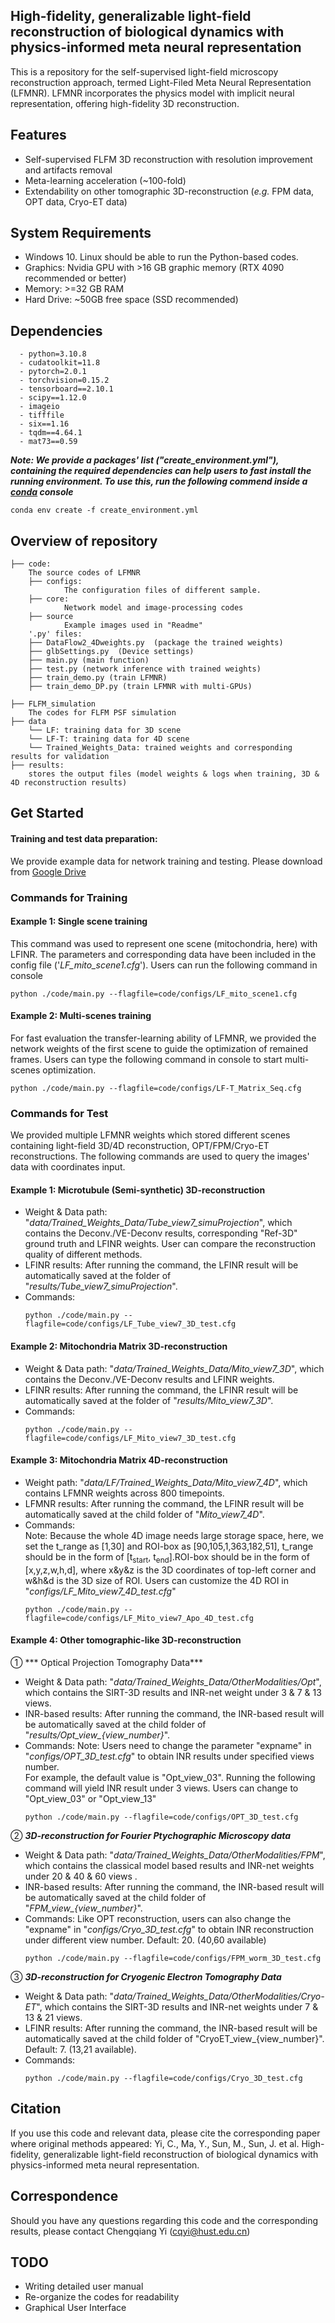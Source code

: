 

## High-fidelity, generalizable light-field reconstruction of biological dynamics with physics-informed meta neural representation


This is a repository for the self-supervised light-field microscopy reconstruction approach, termed Light-Filed Meta Neural Representation (LFMNR).
LFMNR incorporates the physics model with implicit neural representation, offering high-fidelity 3D reconstruction.

## Features 
* Self-supervised FLFM 3D reconstruction with resolution improvement and artifacts removal
* Meta-learning acceleration (~100-fold)
* Extendability on other tomographic 3D-reconstruction (*e.g.* FPM data, OPT data, Cryo-ET data)

## System Requirements
- Windows 10. Linux should be able to run the Python-based codes.
- Graphics: Nvidia GPU with >16 GB graphic memory (RTX 4090 recommended or better)
- Memory: >=32 GB RAM 
- Hard Drive: ~50GB free space (SSD recommended)

## Dependencies
```
  - python=3.10.8
  - cudatoolkit=11.8
  - pytorch=2.0.1
  - torchvision=0.15.2
  - tensorboard==2.10.1
  - scipy==1.12.0
  - imageio
  - tifffile
  - six==1.16
  - tqdm==4.64.1
  - mat73==0.59
```

***Note: We provide a packages' list ("create_environment.yml"), containing the required dependencies can help users to fast install the running environment.
To use this, run the following commend inside a [conda](https://docs.conda.io/en/latest/) console***
  ```
  conda env create -f create_environment.yml
  ```

## Overview of repository
```
├── code:
    The source codes of LFMNR 
    ├── configs:
            The configuration files of different sample.
    ├── core: 
            Network model and image-processing codes
    ├── source 
            Example images used in "Readme"
    '.py' files:
    ├── DataFlow2_4Dweights.py  (package the trained weights)
    ├── glbSettings.py  (Device settings)
    ├── main.py (main function)
    ├── test.py (network inference with trained weights)
    ├── train_demo.py (train LFMNR)
    ├── train_demo_DP.py (train LFMNR with multi-GPUs)
    
├── FLFM_simulation
    The codes for FLFM PSF simulation
├── data
    └── LF: training data for 3D scene
    └── LF-T: training data for 4D scene
    └── Trained_Weights_Data: trained weights and corresponding results for validation
├── results: 
    stores the output files (model weights & logs when training, 3D & 4D reconstruction results)
```

## Get Started 
#### Training and test data preparation: ####
We provide example data for network training and testing. Please download from [Google Drive](https://drive.google.com/drive/folders/1mcP4AzC2waJfwcpjPuQ1vObnjq_mm9aq?usp=sharing)

### Commands for Training

#### Example 1: Single scene training
This command was used to represent one scene (mitochondria, here) with LFINR. The parameters and corresponding data have been included in the config file ('*LF_mito_scene1.cfg*').
 Users can run the following command in console
  ```
  python ./code/main.py --flagfile=code/configs/LF_mito_scene1.cfg
  ```
  #### Example 2: Multi-scenes training
  For fast evaluation the transfer-learning ability of LFMNR, we provided the network weights of the first scene to guide the optimization of remained frames. Users can type the following command in console to start multi-scenes optimization. 
  ```
  python ./code/main.py --flagfile=code/configs/LF-T_Matrix_Seq.cfg
  ```

### Commands for Test
We provided multiple LFMNR weights which stored different scenes containing light-field 3D/4D reconstruction, OPT/FPM/Cryo-ET reconstructions. The following commands are used to
query the images' data with coordinates input.

#### Example 1: Microtubule (Semi-synthetic) 3D-reconstruction 
* Weight & Data path: "*data/Trained_Weights_Data/Tube_view7_simuProjection*", which contains the Deconv./VE-Deconv results,
  corresponding "Ref-3D" ground truth and LFINR weights. User can compare the reconstruction quality of different methods.
* LFINR results: After running the command, the LFINR result will be automatically saved at the folder of "*results/Tube_view7_simuProjection*". 
* Commands:
  ```
  python ./code/main.py --flagfile=code/configs/LF_Tube_view7_3D_test.cfg
  ```
#### Example 2: Mitochondria Matrix 3D-reconstruction 
* Weight & Data path: "*data/Trained_Weights_Data/Mito_view7_3D*", which contains the Deconv./VE-Deconv results and LFINR weights. 
* LFINR results: After running the command, the LFINR result will be automatically saved at the folder of "*results/Mito_view7_3D*". 
* Commands:
  ```
  python ./code/main.py --flagfile=code/configs/LF_Mito_view7_3D_test.cfg
  ```

#### Example 3: Mitochondria Matrix 4D-reconstruction 
* Weight path: "*data/LF/Trained_Weights_Data/Mito_view7_4D*", which contains LFMNR weights across 800 timepoints.
* LFMNR results: After running the command, the LFINR result will be automatically saved at the child folder of "*Mito_view7_4D*". 
* Commands:\
  Note: Because the whole 4D image needs large storage space, here, we set the t_range as [1,30] and ROI-box as [90,105,1,363,182,51],
  t_range should be in the form of \[t<sub>start</sub>, t<sub>end</sub>].ROI-box should be in the form of [x,y,z,w,h,d], where x&y&z is
  the 3D coordinates of top-left corner and w&h&d is the 3D size of ROI. Users can customize the 4D ROI in "*configs/LF_Mito_view7_4D_test.cfg*"
  ```
  python ./code/main.py --flagfile=code/configs/LF_Mito_view7_Apo_4D_test.cfg
  ```

#### Example 4: Other tomographic-like 3D-reconstruction
① *** Optical Projection Tomography Data*** 
* Weight & Data path: "*data/Trained_Weights_Data/OtherModalities/Opt*", which contains the SIRT-3D results and INR-net weight under 3 & 7 & 13 views.
* INR-based results: After running the command, the INR-based result will be automatically saved at the child folder of "*results/Opt_view_{view_number}*". 
* Commands:
  Note: Users need to change the parameter "expname" in "*configs/OPT_3D_test.cfg*" to obtain INR results under specified views number.\
  For example, the default value is "Opt_view_03". Running the following command will yield INR result under 3 views. Users can change to "Opt_view_03" or "Opt_view_13"
  ```
  python ./code/main.py --flagfile=code/configs/OPT_3D_test.cfg
  ```
  
② ***3D-reconstruction for Fourier Ptychographic Microscopy data*** 
* Weight & Data path: "*data/Trained_Weights_Data/OtherModalities/FPM*", which contains the classical model based results 
  and INR-net weights under 20 & 40 & 60 views .
* INR-based results: After running the command, the INR-based result will be automatically saved at the child folder of "*FPM_view_{view_number}*". 
* Commands:
 Like OPT reconstruction, users can also change the "expname" in "*configs/Cryo_3D_test.cfg*" to obtain INR reconstruction under different view number. Default: 20. (40,60 available)
  ```
  python ./code/main.py --flagfile=code/configs/FPM_worm_3D_test.cfg
  ```

③ ***3D-reconstruction for Cryogenic Electron Tomography Data*** 
* Weight & Data path: "*data/Trained_Weights_Data/OtherModalities/Cryo-ET*", which contains the SIRT-3D results and INR-net weights under 7 & 13 & 21 views.
* LFINR results: After running the command, the INR-based result will be automatically saved at the child folder of "CryoET_view_{view_number}". Default: 7. (13,21 available). 
* Commands:
  ```
  python ./code/main.py --flagfile=code/configs/Cryo_3D_test.cfg
  ```

## Citation
If you use this code and relevant data, please cite the corresponding paper where original methods appeared:
Yi, C., Ma, Y., Sun, M., Sun, J.  et al. High-fidelity, generalizable light-field reconstruction of biological dynamics with physics-informed meta neural representation. 

## Correspondence
Should you have any questions regarding this code and the corresponding results, please contact Chengqiang Yi (cqyi@hust.edu.cn)

## TODO
* Writing detailed user manual
* Re-organize the codes for readability
* Graphical User Interface

